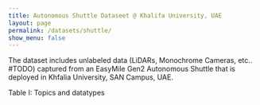 ```yaml
---
title: Autonomous Shuttle Dataseet @ Khalifa University, UAE
layout: page
permalink: /datasets/shuttle/
show_menu: false
---
```

<!-- <img src="/assets/O2DTD_Dataset_Demo_cropped.gif"/> -->
<!-- <h1 style="text-align:center"> <a href="https://1drv.ms/u/s!As-rscCX5HkvkHXf5vx7BMQ7dMqc?e=NjeVGb/"> Download here </a></h1> -->


The dataset includes unlabeled data (LiDARs, Monochrome Cameras, etc.. #TODO) captured from an EasyMile Gen2 Autonomous Shuttle that is deployed in Khfalia University, SAN Campus, UAE.

Table I: Topics and datatypes
